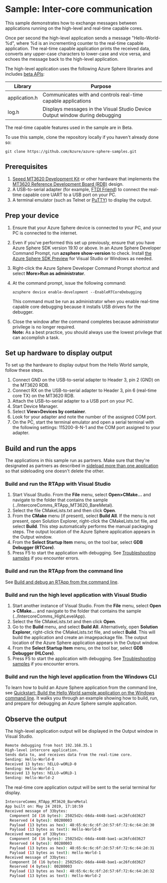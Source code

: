 
# Sample: Inter-core communication

This sample demonstrates how to exchange messages between applications running on the high-level and real-time capable cores.

Once per second the high-level application sends a message "Hello-World-%d", where %d is an incrementing counter to the real-time capable application. The real-time capable application prints the received data, converts any upper-case characters to lower-case and vice versa, and echoes the message back to the high-level application.

The high-level application uses the following Azure Sphere libraries and includes [beta APIs](https://docs.microsoft.com/azure-sphere/app-development/use-beta):

|Library   |Purpose  |
|---------|---------|
|application.h |Communicates with and controls real-time capable applications |
|log.h |Displays messages in the Visual Studio Device Output window during debugging |

The real-time capable features used in the sample are in Beta.

To use this sample, clone the repository locally if you haven't already done so:

```
git clone https://github.com/Azure/azure-sphere-samples.git
```

## Prerequisites

1. [Seeed MT3620 Development Kit](https://aka.ms/azurespheredevkits) or other hardware that implements the [MT3620 Reference Development Board (RDB)](https://docs.microsoft.com/azure-sphere/hardware/mt3620-reference-board-design) design.
1. A USB-to-serial adapter (for example, [FTDI Friend](https://www.digikey.com/catalog/en/partgroup/ftdi-friend/60311)) to connect the real-time capable core UART to a USB port on your PC. 
1. A terminal emulator (such as Telnet or [PuTTY](https://www.chiark.greenend.org.uk/~sgtatham/putty/.)) to display the output.

## Prep your device

1. Ensure that your Azure Sphere device is connected to your PC, and your PC is connected to the internet.
1. Even if you've performed this set up previously, ensure that you have Azure Sphere SDK version 19.10 or above. In an Azure Sphere Developer Command Prompt, run **azsphere show-version** to check. Install [the Azure Sphere SDK Preview](https://docs.microsoft.com/azure-sphere/install/install-sdk) for Visual Studio or Windows as needed.
1. Right-click the Azure Sphere Developer Command Prompt shortcut and select **More&gt;Run as administrator**.
1. At the command prompt, issue the following command:

   ```shell
   azsphere device enable-development --EnableRTCoreDebugging
   ```

   This command must be run as administrator when you enable real-time capable core debugging because it installs USB drivers for the debugger.
1. Close the window after the command completes because administrator privilege is no longer required.  
    **Note:** As a best practice, you should always use the lowest privilege that can accomplish a task.

## Set up hardware to display output

To set up the hardware to display output from the Hello World sample, follow these steps.

1. Connect GND on the USB-to-serial adapter to Header 3, pin 2 (GND) on the MT3620 RDB.
1. Connect RX on the USB-to-serial adapter to Header 3, pin 6 (real-time core TX) on the MT3620 RDB.
1. Attach the USB-to-serial adapter to a USB port on your PC.
1. Start Device Manager.
1. Select **View&gt;Devices by container**.
1. Look for your adapter and note the number of the assigned COM port.
1. On the PC, start the terminal emulator and open a serial terminal with the following settings: 115200-8-N-1 and the COM port assigned to your adapter.

## Build and run the apps

The applications in this sample run as partners. Make sure that they're designated as partners as described in [sideload more than one application](https://docs.microsoft.com/azure-sphere/app-development/sideload-app#sideload-more-than-one-application) so that sideloading one doesn't delete the other.

### Build and run the RTApp with Visual Studio

1. Start Visual Studio. From the **File** menu, select **Open&gt;CMake...** and navigate to the folder that contains the sample (../IntercoreComms_RTApp_MT3620_BareMetal).
1. Select the file CMakeLists.txt and then click **Open**.
1. From the **CMake** menu (if present), select **Build All**. If the menu is not present, open Solution Explorer, right-click the CMakeLists.txt file, and select **Build**. This step automatically performs the manual packaging steps. The output location of the Azure Sphere application appears in the Output window.
1. From the **Select Startup Item** menu, on the tool bar, select **GDB Debugger (RTCore)**.
1. Press F5 to start the application with debugging. See [Troubleshooting samples](../troubleshooting.md) if you encounter errors.

### Build and run the RTApp from the command line

See [Build and debug an RTApp from the command line](https://docs.microsoft.com/azure-sphere/app-development/rtapp-manual-build).

### Build and run the high level application with Visual Studio

1. Start another instance of Visual Studio. From the **File** menu, select **Open > CMake...** and navigate to the folder that contains the sample (../IntercoreComms_HighLevelApp).
1. Select the file CMakeLists.txt and then click **Open**.
1. Go to the **Build** menu, and select **Build All**. Alternatively, open **Solution Explorer**, right-click the CMakeLists.txt file, and select **Build**. This will build the application and create an imagepackage file. The output location of the Azure Sphere application appears in the Output window.
1. From the **Select Startup Item** menu, on the tool bar, select **GDB Debugger (HLCore)**.
1. Press F5 to start the application with debugging. See [Troubleshooting samples](https://github.com/Azure/azure-sphere-samples/tree/master/Samples/troubleshooting.md) if you encounter errors.

### Build and run the high level application from the Windows CLI

To learn how to build an Azure Sphere application from the command line, see [Quickstart: Build the Hello World sample application on the Windows command line](https://docs.microsoft.com/azure-sphere/install/qs-blink-cli). It walks you through an example showing how to build, run, and prepare for debugging an Azure Sphere sample application.

## Observe the output

The high-level application output will be displayed in the Output window in Visual Studio.

```sh
Remote debugging from host 192.168.35.1
High-level intercore application.
Sends data to, and receives data from the real-time core.
Sending: Hello-World-0
Received 13 bytes: hELLO-wORLD-0
Sending: Hello-World-1
Received 13 bytes: hELLO-wORLD-1
Sending: Hello-World-2
```

The real-time core application output will be sent to the serial terminal for display.

```sh
IntercoreComms_RTApp_MT3620_BareMetal
App built on: May 24 2019, 17:10:59
Received message of 33bytes:
  Component Id (16 bytes): 25025d2c-66da-4448-bae1-ac26fcdd3627
  Reserved (4 bytes): 00280003
  Payload (13 bytes as hex): 48:65:6c:6c:6f:2d:57:6f:72:6c:64:2d:30
  Payload (13 bytes as text): Hello-World-0
Received message of 33bytes:
  Component Id (16 bytes): 25025d2c-66da-4448-bae1-ac26fcdd3627
  Reserved (4 bytes): 00280003
  Payload (13 bytes as hex): 48:65:6c:6c:6f:2d:57:6f:72:6c:64:2d:31
  Payload (13 bytes as text): Hello-World-1
Received message of 33bytes:
  Component Id (16 bytes): 25025d2c-66da-4448-bae1-ac26fcdd3627
  Reserved (4 bytes): 00280003
  Payload (13 bytes as hex): 48:65:6c:6c:6f:2d:57:6f:72:6c:64:2d:32
  Payload (13 bytes as text): Hello-World-2
```

